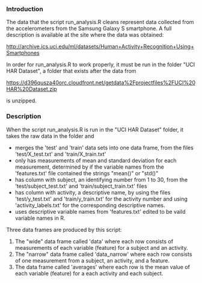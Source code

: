 ### Introduction

The data that the script run_analysis.R cleans represent data collected from the accelerometers from the Samsung Galaxy S smartphone. A full description is available at the site where the data was obtained:

http://archive.ics.uci.edu/ml/datasets/Human+Activity+Recognition+Using+Smartphones

In order for run_analysis.R to work properly, it must be run in the folder "UCI HAR Dataset", a folder that exists after the data from

https://d396qusza40orc.cloudfront.net/getdata%2Fprojectfiles%2FUCI%20HAR%20Dataset.zip

is unzipped.

### Description

When the script run_analysis.R is run in the "UCI HAR Dataset" folder, it takes the raw data in the folder and
  * merges the 'test' and 'train' data sets into one data frame, from the files 'test/X_test.txt' and 'train/X_train.txt'
  * only has measurements of mean and standard deviation for each measurement, determined by if the variable names from the 'features.txt' file contained the strings "mean()" or "std()"
  * has column with subject, an identifying number from 1 to 30, from the 'test/subject_test.txt' and 'train/subject_train.txt' files 
  * has column with activity, a descriptive name, by using the files 'test/y_test.txt' and 'train/y_train.txt' for the activity number and using 'activity_labels.txt' for the corresponding descriptive names.
  * uses descriptive variable names from 'features.txt' edited to be vaild variable names in R.

Three data frames are produced by this script:
  1. The "wide" data frame called 'data' where each row consists of measurements of each variable (feature) for a subject and an activity. 
  2. The "narrow" data frame called 'data_narrow' where each row consists of one measurement from a subject, an activity, and a feature.
  3. The data frame called 'averages' where each row is the mean value of each variable (feature) for a each activity and each subject.
